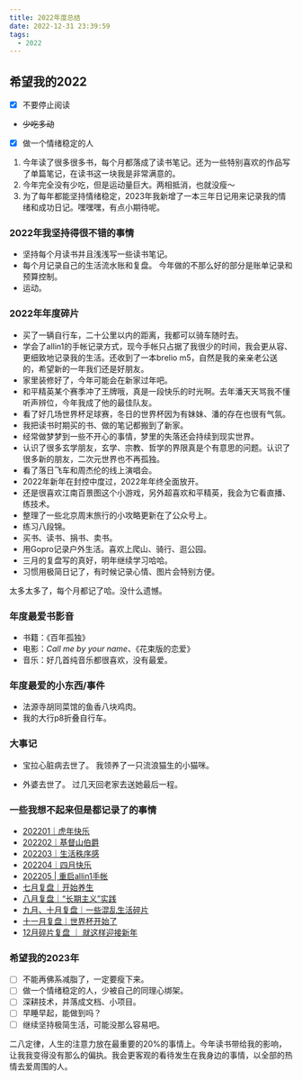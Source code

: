 ```yaml
---
title: 2022年度总结
date: 2022-12-31 23:39:59
tags:
  - 2022
---
```


## 希望我的2022

- [x] 不要停止阅读
- <del>少吃多动</del>
- [x] 做一个情绪稳定的人

1. 今年读了很多很多书，每个月都落成了读书笔记。还为一些特别喜欢的作品写了单篇笔记，在读书这一块我是非常满意的。
2. 今年完全没有少吃，但是运动量巨大。两相抵消，也就没瘦～ 
3. 为了每年都能坚持情绪稳定，2023年我新增了一本三年日记用来记录我的情绪和成功日记。嘿嘿嘿，有点小期待呢。

### 2022年我坚持得很不错的事情

- 坚持每个月读书并且浅浅写一些读书笔记。
- 每个月记录自己的生活流水账和复盘。
今年做的不那么好的部分是账单记录和预算控制。
- 运动。

### 2022年年度碎片

- 买了一辆自行车，二十公里以内的距离，我都可以骑车随时去。
- 学会了allin1的手帐记录方式，现今手帐只占据了我很少的时间，我会更从容、更细致地记录我的生活。还收到了一本brelio m5，自然是我的亲亲老公送的，希望新的一年我们还是好朋友。
- 家里装修好了，今年可能会在新家过年吧。
- 和平精英某个赛季冲了王牌哦，真是一段快乐的时光啊。去年潘天天骂我不懂听声辨位，今年我成了他的最佳队友。
- 看了好几场世界杯足球赛，冬日的世界杯因为有妹妹、潘的存在也很有气氛。
- 我把读书时期买的书、做的笔记都搬到了新家。
- 经常做梦梦到一些不开心的事情，梦里的失落还会持续到现实世界。
- 认识了很多玄学朋友，玄学、宗教、哲学的界限真是个有意思的问题。认识了很多新的朋友，二次元世界也不再孤独。
- 看了落日飞车和周杰伦的线上演唱会。
- 2022年新年在封控中度过，2022年年终全面放开。
- 还是很喜欢江南百景图这个小游戏，另外超喜欢和平精英，我会为它看直播、练技术。
- 整理了一些北京周末旅行的小攻略更新在了公众号上。
- 练习八段锦。
- 买书、读书、捐书、卖书。
- 用Gopro记录户外生活。喜欢上爬山、骑行、逛公园。
- 三月的复盘写的真好，明年继续学习哈哈。
- 习惯用极简日记了，有时候记录心情、图片会特别方便。

太多太多了，每个月都记了哈。没什么遗憾。

### 年度最爱书影音

- 书籍：《百年孤独》
- 电影：*Call me by your name*、《花束版的恋爱》
- 音乐：好几首纯音乐都很喜欢，没有最爱。

### 年度最爱的小东西/事件

- 法源寺胡同菜馆的鱼香八块鸡肉。
- 我的大行p8折叠自行车。

### 大事记

- 宝拉心脏病去世了。
我领养了一只流浪猫生的小猫咪。

- 外婆去世了。
过几天回老家去送她最后一程。

### 一些我想不起来但是都记录了的事情

- [202201｜虎年快乐](https://arieslx.github.io/202201%EF%BD%9C%E8%99%8E%E5%B9%B4%E5%BF%AB%E4%B9%90.md)
- [202202｜基督山伯爵](https://arieslx.github.io/202202%20%7C%20%E5%9F%BA%E7%9D%A3%E5%B1%B1%E4%BC%AF%E7%88%B5.md)
- [202203｜生活秩序感](https://arieslx.github.io/202203%EF%BD%9C%E7%94%9F%E6%B4%BB%E7%A7%A9%E5%BA%8F%E6%84%9F.md)
- [202204｜四月快乐](https://arieslx.github.io/20220503.md)
- [202205 | 重启allin1手帐](https://arieslx.github.io/20220531.md)
- [七月复盘｜开始养生](https://arieslx.github.io/20220801.md)
- [八月复盘｜“长期主义”实践](https://arieslx.github.io/20220831.md)
- [九月、十月复盘｜一些混乱生活碎片](https://arieslx.github.io/20221109.md)
- [十一月复盘｜世界杯开始了](https://arieslx.github.io/20221213.md)
- [12月碎片复盘 ｜ 就这样迎接新年](https://arieslx.github.io/202212.md)


### 希望我的2023年

- [ ] 不能再佛系减脂了，一定要瘦下来。
- [ ] 做一个情绪稳定的人，少被自己的同理心绑架。
- [ ] 深耕技术，并落成文档、小项目。
- [ ] 早睡早起，能做到吗？
- [ ] 继续坚持极简生活，可能没那么容易吧。

二八定律，人生的注意力放在最重要的20%的事情上。今年读书带给我的影响，让我我变得没有那么的偏执。我会更客观的看待发生在我身边的事情，以全部的热情去爱周围的人。